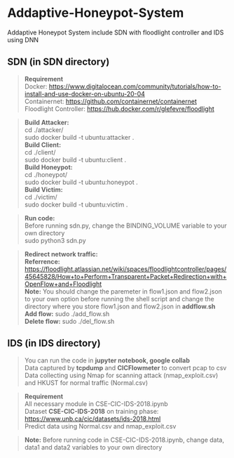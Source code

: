 # Addaptive-Honeypot-System
Addaptive Honeypot System include SDN with floodlight controller and IDS using DNN

## SDN (in SDN directory)
> **Requirement** <br> 
  Docker: https://www.digitalocean.com/community/tutorials/how-to-install-and-use-docker-on-ubuntu-20-04 <br>
  Containernet: https://github.com/containernet/containernet <br>
  Floodlight Controller: https://hub.docker.com/r/glefevre/floodlight <br>
  
> **Build Attacker:** <br> cd ./attacker/ <br> sudo docker build -t ubuntu:attacker . <br>
  **Build Client:** <br> cd ./client/ <br> sudo docker build -t ubuntu:client . <br>
  **Build Honeypot:** <br> cd ./honeypot/ <br> sudo docker build -t ubuntu:honeypot . <br>
  **Build Victim:** <br> cd ./victim/ <br> sudo docker build -t ubuntu:victim . <br>
  
> **Run code:** <br> 
  Before running sdn.py, change the BINDING_VOLUME variable to your own directory <br>
  sudo python3 sdn.py
  
> **Redirect network traffic:** <br>
  **Referrence:**               https://floodlight.atlassian.net/wiki/spaces/floodlightcontroller/pages/45645828/How+to+Perform+Transparent+Packet+Redirection+with+OpenFlow+and+Floodlight <br>
  **Note:** You should change the paremeter in flow1.json and flow2.json to your own option before running the shell script and change the directory where you store       flow1.json   and flow2.json in **addflow.sh** <br>
  **Add flow:** sudo ./add_flow.sh <br>
  **Delete flow:** sudo ./del_flow.sh
  
## IDS (in IDS directory)
> You can run the code in **jupyter notebook, google collab** <br>
  Data captured by **tcpdump** and **CICFlowmeter** to convert pcap to csv <br>
  Data collecting using Nmap for scanning attack (nmap_exploit.csv) and HKUST for normal traffic (Normal.csv)

> **Requirement** <br> 
  All necessary module in CSE-CIC-IDS-2018.ipynb <br>
  Dataset **CSE-CIC-IDS-2018** on training phase: https://www.unb.ca/cic/datasets/ids-2018.html <br>
  Predict data using Normal.csv and nmap_exploit.csv 
  
> **Note:** Before running code in CSE-CIC-IDS-2018.ipynb, change data, data1 and data2 variables to your own directory
   
